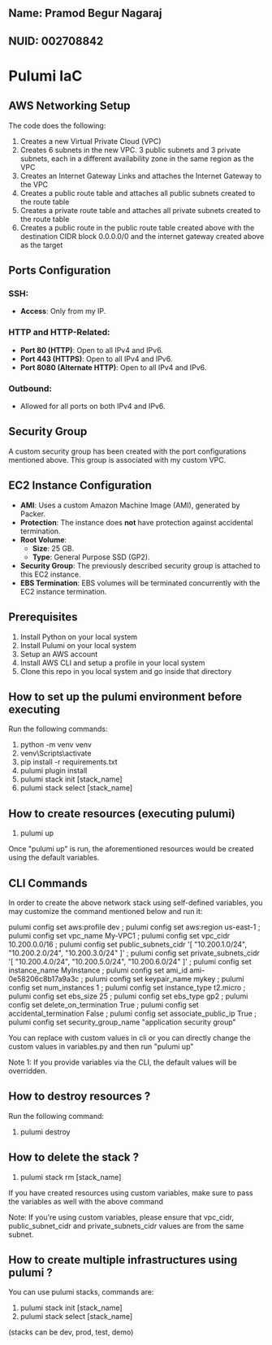 ## Name: Pramod Begur Nagaraj
## NUID: 002708842

# Pulumi IaC

## AWS Networking Setup
The code does the following:
1. Creates a new Virtual Private Cloud (VPC)
2. Creates 6 subnets in the new VPC.  3 public subnets and 3 private subnets, each in a different availability zone in the same region as the VPC
3. Creates an Internet Gateway Links and attaches the Internet Gateway to the VPC
4. Creates a public route table and attaches all public subnets created to the route table
5. Creates a private route table and attaches all private subnets created to the route table
6. Creates a public route in the public route table created above with the destination CIDR block 0.0.0.0/0 and the internet gateway created above as the target

## Ports Configuration

### SSH:
- **Access**: Only from my IP.

### HTTP and HTTP-Related:
- **Port 80 (HTTP)**: Open to all IPv4 and IPv6.
- **Port 443 (HTTPS)**: Open to all IPv4 and IPv6.
- **Port 8080 (Alternate HTTP)**: Open to all IPv4 and IPv6.

### Outbound:
- Allowed for all ports on both IPv4 and IPv6.

## Security Group

A custom security group has been created with the port configurations mentioned above. This group is associated with my custom VPC.

## EC2 Instance Configuration

- **AMI**: Uses a custom Amazon Machine Image (AMI), generated by Packer.
- **Protection**: The instance does **not** have protection against accidental termination.
- **Root Volume**: 
  - **Size**: 25 GB.
  - **Type**: General Purpose SSD (GP2).
- **Security Group**: The previously described security group is attached to this EC2 instance.
- **EBS Termination**: EBS volumes will be terminated concurrently with the EC2 instance termination.

## Prerequisites
1. Install Python on your local system
2. Install Pulumi on your local system
3. Setup an AWS account
4. Install AWS CLI and setup a profile in your local system
5. Clone this repo in you local system and go inside that directory

## How to set up the pulumi environment before executing
Run the following commands:
1. python -m venv venv
2. venv\Scripts\activate
3. pip install -r requirements.txt
4. pulumi plugin install
5. pulumi stack init [stack_name]
6. pulumi stack select [stack_name]

## How to create resources (executing pulumi)
1. pulumi up


Once "pulumi up" is run, the aforementioned resources would be created using the default variables.

## CLI Commands
In order to create the above network stack using self-defined variables, you may customize the command mentioned below and run it:

pulumi config set aws:profile dev ; pulumi config set aws:region us-east-1 ; pulumi config set vpc_name My-VPC1 ; pulumi config set vpc_cidr 10.200.0.0/16 ; pulumi config set public_subnets_cidr '[ "10.200.1.0/24", "10.200.2.0/24", "10.200.3.0/24" ]' ; pulumi config set private_subnets_cidr '[ "10.200.4.0/24", "10.200.5.0/24", "10.200.6.0/24" ]' ; pulumi config set instance_name MyInstance ; pulumi config set ami_id ami-0e58206c8b17a9a3c ; pulumi config set keypair_name mykey ; pulumi config set num_instances 1 ; pulumi config set instance_type t2.micro ; pulumi config set ebs_size 25 ; pulumi config set ebs_type gp2 ; pulumi config set delete_on_termination True ; pulumi config set accidental_termination False ; pulumi config set associate_public_ip True ; pulumi config set security_group_name "application security group"


You can replace with custom values in cli
or you can directly change the custom values in variables.py and then run "pulumi up"

Note 1: If you provide variables via the CLI, the default values will be overridden.

## How to destroy resources ?
Run the following command:
1. pulumi destroy

## How to delete the stack ?
1. pulumi stack rm [stack_name]

If you have created resources using custom variables, make sure to pass the variables as well with the above command

Note: If you're using custom variables, please ensure that vpc_cidr, public_subnet_cidr and private_subnets_cidr values are from the same subnet.

## How to create multiple infrastructures using pulumi ?
You can use pulumi stacks, commands are:
1. pulumi stack init [stack_name]
2. pulumi stack select [stack_name]

(stacks can be dev, prod, test, demo)
